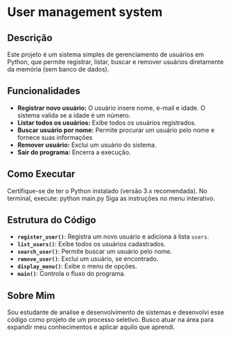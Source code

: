 # User management system

## Descrição

Este projeto é um sistema simples de gerenciamento de usuários em Python, que permite registrar, listar, buscar e remover usuários diretamente da memória (sem banco de dados).

## Funcionalidades

- **Registrar novo usuário:** O usuário insere nome, e-mail e idade. O sistema valida se a idade é um número.
- **Listar todos os usuários:** Exibe todos os usuários registrados.
- **Buscar usuário por nome:** Permite procurar um usuário pelo nome e fornece suas informações
- **Remover usuário:** Exclui um usuário do sistema.
- **Sair do programa:** Encerra a execução.

## Como Executar

Certifique-se de ter o Python instalado (versão 3.x recomendada).
No terminal, execute: python main.py
Siga as instruções no menu interativo.
   ## Estrutura do Código

- **`register_user()`**: Registra um novo usuário e adiciona à lista `users`.
- **`list_users()`**: Exibe todos os usuários cadastrados.
- **`search_user()`**: Permite buscar um usuário pelo nome.
- **`remove_user()`**: Exclui um usuário, se encontrado.
- **`display_menu()`**: Exibe o menu de opções.
- **`main()`**: Controla o fluxo do programa.

## Sobre Mim
Sou estudante de analise e desenvolvimento de sistemas e desenvolvi esse código como projeto de um processo seletivo. Busco atuar na área para expandir meu conhecimentos e aplicar aquilo que aprendi.
